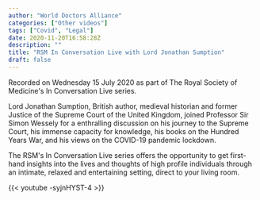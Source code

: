 ```yaml
---
author: "World Doctors Alliance"
categories: ["Other videos"]
tags: ["Covid", "Legal"]
date: 2020-11-20T16:58:28Z
description: ""
title: "RSM In Conversation Live with Lord Jonathan Sumption"
draft: false
---
```


Recorded on Wednesday 15 July 2020 as part of The Royal Society of Medicine's In Conversation Live series.  

Lord Jonathan Sumption, British author, medieval historian and former Justice of the Supreme Court of the United Kingdom, joined Professor Sir Simon Wessely for a enthralling discussion on his journey to the Supreme Court, his immense capacity for knowledge, his books on the Hundred Years War, and his views on the COVID-19 pandemic lockdown.   

The RSM's In Conversation Live series offers the opportunity to get first-hand insights into the lives and thoughts of high profile individuals through an intimate, relaxed and entertaining setting, direct to your living room.   

{{< youtube -syjnHYST-4 >}}